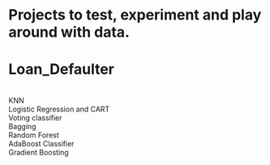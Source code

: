 # Projects to test, experiment and play around with data.
# Loan_Defaulter 
<br/>
KNN<br/>
Logistic Regression and CART<br/>
Voting classifier<br/>
Bagging<br/>
Random Forest<br/>
AdaBoost Classifier<br/>
Gradient Boosting

